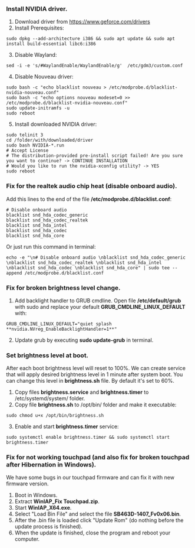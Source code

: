 ### Install NVIDIA driver.
1. Download driver from https://www.geforce.com/drivers
2. Install Prerequisites:
```
sudo dpkg --add-architecture i386 && sudo apt update && sudo apt install build-essential libc6:i386
```
3. Disable Wayland:
```
sed -i -e 's/#WaylandEnable/WaylandEnable/g'  /etc/gdm3/custom.conf
```
4. Disable Nouveau driver:
```
sudo bash -c "echo blacklist nouveau > /etc/modprobe.d/blacklist-nvidia-nouveau.conf"
sudo bash -c "echo options nouveau modeset=0 >> /etc/modprobe.d/blacklist-nvidia-nouveau.conf"
sudo update-initramfs -u
sudo reboot
```
5. Install downloaded NVIDIA driver:
```
sudo telinit 3
cd /folder/with/downloaded/driver
sudo bash NVIDIA-*.run
# Accept License
# The distribution-provided pre-install script failed! Are you sure you want to continue? -> CONTINUE INSTALLATION
# Would you like to run the nvidia-xconfig utility? -> YES
sudo reboot
```
### Fix for the realtek audio chip heat (disable onboard audio).
Add this lines to the end of the file **/etc/modprobe.d/blacklist.conf**:
```
# Disable onboard audio
blacklist snd_hda_codec_generic
blacklist snd_hda_codec_realtek
blacklist snd_hda_intel
blacklist snd_hda_codec
blacklist snd_hda_core
```
Or just run this command in terminal:

```
echo -e "\n# Disable onboard audio \nblacklist snd_hda_codec_generic \nblacklist snd_hda_codec_realtek \nblacklist snd_hda_intel \nblacklist snd_hda_codec \nblacklist snd_hda_core" | sudo tee --append /etc/modprobe.d/blacklist.conf
```
### Fix for broken brightness level change.
1. Add backlight handler to GRUB cmdline. Open file **/etc/default/grub** with sudo and replace your default **GRUB_CMDLINE_LINUX_DEFAULT** with:
```
GRUB_CMDLINE_LINUX_DEFAULT="quiet splash **nvidia.NVreg_EnableBacklightHandler=1**"
```
2. Update grub by executing **sudo update-grub** in terminal.
### Set brightness level at boot.
After each boot brightness level will reset to 100%. We can create service that will apply desired brightness level in 1 minute after system boot. You can change this level in **brightness.sh** file. By default it's set to 60%.
1. Copy files **brightness.service** and **brightness.timer** to /etc/systemd/system/ folder.
2. Copy file **brightness.sh** to /opt/bin/ folder and make it executable:
```
sudo chmod u+x /opt/bin/brightness.sh
```
3. Enable and start **brightness.timer** service:
```
sudo systemctl enable brightness.timer && sudo systemctl start brightness.timer
```
### Fix for not working touchpad (and also fix for broken touchpad after Hibernation in Windows).
We have some bugs in our touchpad firmware and can fix it with new firmware version.
1. Boot in Windows.
2. Extract **WinIAP_Fix Touchpad.zip**.
3. Start **WinIAP_X64.exe**.
4. Select "Load Bin File" and select the file **SB463D-1407_Fv0x06.bin**.
5. After the .bin file is loaded click "Update Rom" (do nothing before the update process is finished).
6. When the update is finished, close the program and reboot your computer.
